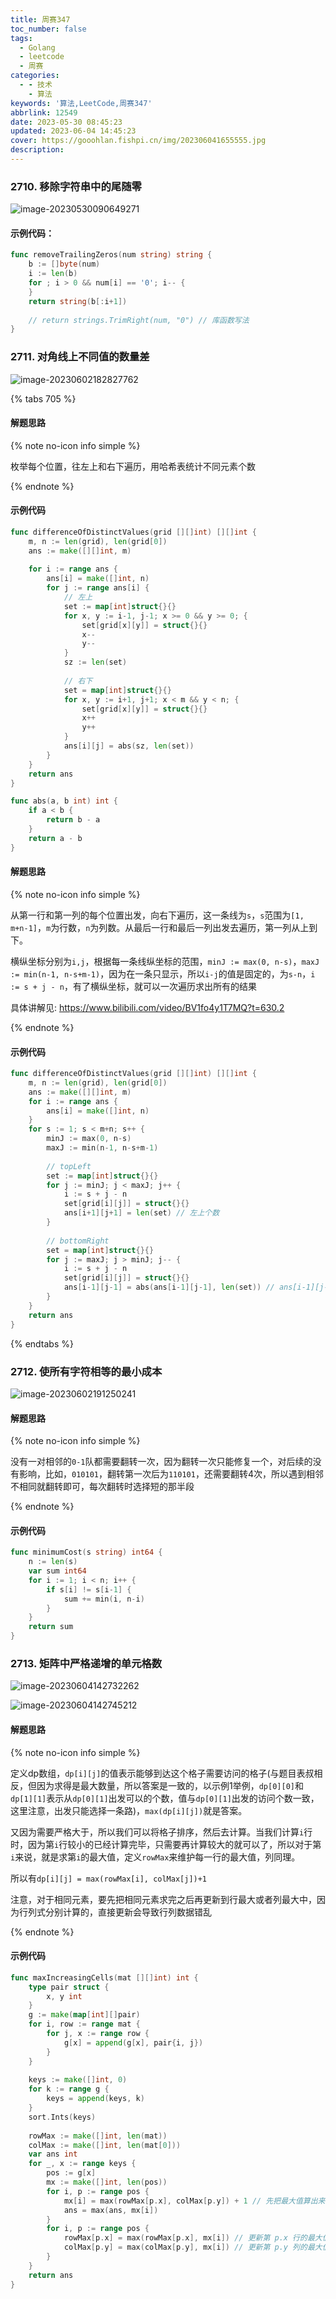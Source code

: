 ```yaml
---
title: 周赛347
toc_number: false
tags:
  - Golang
  - leetcode
  - 周赛
categories:
  - - 技术
    - 算法
keywords: '算法,LeetCode,周赛347'
abbrlink: 12549
date: 2023-05-30 08:45:23
updated: 2023-06-04 14:45:23
cover: https://gooohlan.fishpi.cn/img/202306041655555.jpg
description:
---
```


### 2710. 移除字符串中的尾随零

![image-20230530090649271](https://gooohlan.fishpi.cn/img/202305300906292.png)

#### 示例代码：

```go
func removeTrailingZeros(num string) string {
    b := []byte(num)
    i := len(b)
    for ; i > 0 && num[i] == '0'; i-- {
    }
    return string(b[:i+1])
    
    // return strings.TrimRight(num, "0") // 库函数写法
}
```

### 2711. 对角线上不同值的数量差

![image-20230602182827762](https://gooohlan.fishpi.cn/img/202306021828934.png)

{% tabs 705 %}

<!-- tab 暴力 -->

#### 解题思路

{% note no-icon info simple %}

枚举每个位置，往左上和右下遍历，用哈希表统计不同元素个数

{% endnote %}

#### 示例代码

```go
func differenceOfDistinctValues(grid [][]int) [][]int {
    m, n := len(grid), len(grid[0])
    ans := make([][]int, m)
    
    for i := range ans {
        ans[i] = make([]int, n)
        for j := range ans[i] {
            // 左上
            set := map[int]struct{}{}
            for x, y := i-1, j-1; x >= 0 && y >= 0; {
                set[grid[x][y]] = struct{}{}
                x--
                y--
            }
            sz := len(set)
            
            // 右下
            set = map[int]struct{}{}
            for x, y := i+1, j+1; x < m && y < n; {
                set[grid[x][y]] = struct{}{}
                x++
                y++
            }
            ans[i][j] = abs(sz, len(set))
        }
    }
    return ans
}

func abs(a, b int) int {
    if a < b {
        return b - a
    }
    return a - b
}
```

<!-- endtab -->

<!-- tab 前后缀分解 -->

#### 解题思路

{% note no-icon info simple %}

从第一行和第一列的每个位置出发，向右下遍历，这一条线为`s`，`s`范围为`[1, m+n-1]`，`m`为行数，`n`为列数。从最后一行和最后一列出发去遍历，第一列从上到下。

横纵坐标分别为`i,j`，根据每一条线纵坐标的范围，`minJ := max(0, n-s)`，`maxJ := min(n-1, n-s+m-1)`，因为在一条只显示，所以`i-j`的值是固定的，为`s-n`，`i := s + j - n`，有了横纵坐标，就可以一次遍历求出所有的结果

具体讲解见: https://www.bilibili.com/video/BV1fo4y1T7MQ?t=630.2

{% endnote %}

#### 示例代码

```go
func differenceOfDistinctValues(grid [][]int) [][]int {
    m, n := len(grid), len(grid[0])
    ans := make([][]int, m)
    for i := range ans {
        ans[i] = make([]int, n)
    }
    for s := 1; s < m+n; s++ {
        minJ := max(0, n-s)
        maxJ := min(n-1, n-s+m-1)
        
        // topLeft
        set := map[int]struct{}{}
        for j := minJ; j < maxJ; j++ {
            i := s + j - n
            set[grid[i][j]] = struct{}{}
            ans[i+1][j+1] = len(set) // 左上个数
        }
        
        // bottomRight
        set = map[int]struct{}{}
        for j := maxJ; j > minJ; j-- {
            i := s + j - n
            set[grid[i][j]] = struct{}{}
            ans[i-1][j-1] = abs(ans[i-1][j-1], len(set)) // ans[i-1][j-1]为左上个数, len(set)为右下个数,这里直接求解了
        }
    }
    return ans
}
```

<!-- endtab -->

{% endtabs %}

### 2712. 使所有字符相等的最小成本

![image-20230602191250241](https://gooohlan.fishpi.cn/img/202306021912316.png)

#### 解题思路

{% note no-icon info simple %}

没有一对相邻的`0-1`队都需要翻转一次，因为翻转一次只能修复一个，对后续的没有影响，比如，`010101`，翻转第一次后为`110101`，还需要翻转4次，所以遇到相邻不相同就翻转即可，每次翻转时选择短的那半段

{% endnote %}

#### 示例代码

```go
func minimumCost(s string) int64 {
    n := len(s)
    var sum int64
    for i := 1; i < n; i++ {
        if s[i] != s[i-1] {
            sum += min(i, n-i)
        }
    }
    return sum
}
```

### 2713. 矩阵中严格递增的单元格数

![image-20230604142732262](https://gooohlan.fishpi.cn/img/202306041427307.png)

![image-20230604142745212](https://gooohlan.fishpi.cn/img/202306041427234.png)

#### 解题思路

{% note no-icon info simple %}

定义dp数组，`dp[i][j]`的值表示能够到达这个格子需要访问的格子(与题目表叔相反，但因为求得是最大数量，所以答案是一致的，以示例1举例，`dp[0][0]`和`dp[1][1]`表示从`dp[0][1]`出发可以的个数，值与`dp[0][1]`出发的访问个数一致，这里注意，出发只能选择一条路)，`max(dp[i][j])`就是答案。

又因为需要严格大于，所以我们可以将格子排序，然后去计算。当我们计算`i`行时，因为第`i`行较小的已经计算完毕，只需要再计算较大的就可以了，所以对于第`i`来说，就是求第`i`的最大值，定义`rowMax`来维护每一行的最大值，列同理。

所以有`dp[i][j] = max(rowMax[i], colMax[j])+1`

注意，对于相同元素，要先把相同元素求完之后再更新到行最大或者列最大中，因为行列式分别计算的，直接更新会导致行列数据错乱

{% endnote %}

#### 示例代码

```go
func maxIncreasingCells(mat [][]int) int {
    type pair struct {
        x, y int
    }
    g := make(map[int][]pair)
    for i, row := range mat {
        for j, x := range row {
            g[x] = append(g[x], pair{i, j})
        }
    }
    
    keys := make([]int, 0)
    for k := range g {
        keys = append(keys, k)
    }
    sort.Ints(keys)
    
    rowMax := make([]int, len(mat))
    colMax := make([]int, len(mat[0]))
    var ans int
    for _, x := range keys {
        pos := g[x]
        mx := make([]int, len(pos))
        for i, p := range pos {
            mx[i] = max(rowMax[p.x], colMax[p.y]) + 1 // 先把最大值算出来，再更新 rowMax 和 colMax
            ans = max(ans, mx[i])
        }
        for i, p := range pos {
            rowMax[p.x] = max(rowMax[p.x], mx[i]) // 更新第 p.x 行的最大值
            colMax[p.y] = max(colMax[p.y], mx[i]) // 更新第 p.y 列的最大值
        }
    }
    return ans
}
```

